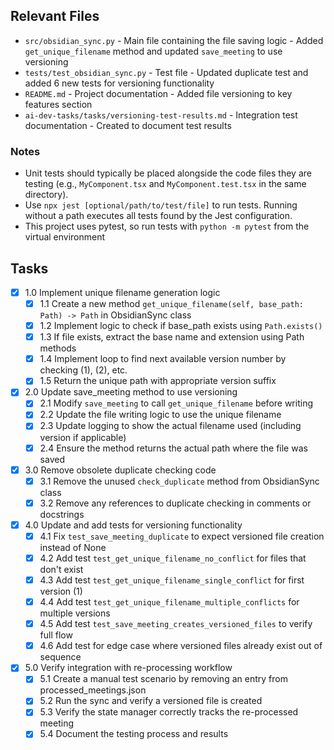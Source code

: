 ## Relevant Files

- `src/obsidian_sync.py` - Main file containing the file saving logic - Added `get_unique_filename` method and updated `save_meeting` to use versioning
- `tests/test_obsidian_sync.py` - Test file - Updated duplicate test and added 6 new tests for versioning functionality
- `README.md` - Project documentation - Added file versioning to key features section
- `ai-dev-tasks/tasks/versioning-test-results.md` - Integration test documentation - Created to document test results

### Notes

- Unit tests should typically be placed alongside the code files they are testing (e.g., `MyComponent.tsx` and `MyComponent.test.tsx` in the same directory).
- Use `npx jest [optional/path/to/test/file]` to run tests. Running without a path executes all tests found by the Jest configuration.
- This project uses pytest, so run tests with `python -m pytest` from the virtual environment

## Tasks

- [x] 1.0 Implement unique filename generation logic
  - [x] 1.1 Create a new method `get_unique_filename(self, base_path: Path) -> Path` in ObsidianSync class
  - [x] 1.2 Implement logic to check if base_path exists using `Path.exists()`
  - [x] 1.3 If file exists, extract the base name and extension using Path methods
  - [x] 1.4 Implement loop to find next available version number by checking (1), (2), etc.
  - [x] 1.5 Return the unique path with appropriate version suffix

- [x] 2.0 Update save_meeting method to use versioning
  - [x] 2.1 Modify `save_meeting` to call `get_unique_filename` before writing
  - [x] 2.2 Update the file writing logic to use the unique filename
  - [x] 2.3 Update logging to show the actual filename used (including version if applicable)
  - [x] 2.4 Ensure the method returns the actual path where the file was saved

- [x] 3.0 Remove obsolete duplicate checking code
  - [x] 3.1 Remove the unused `check_duplicate` method from ObsidianSync class
  - [x] 3.2 Remove any references to duplicate checking in comments or docstrings

- [x] 4.0 Update and add tests for versioning functionality
  - [x] 4.1 Fix `test_save_meeting_duplicate` to expect versioned file creation instead of None
  - [x] 4.2 Add test `test_get_unique_filename_no_conflict` for files that don't exist
  - [x] 4.3 Add test `test_get_unique_filename_single_conflict` for first version (1)
  - [x] 4.4 Add test `test_get_unique_filename_multiple_conflicts` for multiple versions
  - [x] 4.5 Add test `test_save_meeting_creates_versioned_files` to verify full flow
  - [x] 4.6 Add test for edge case where versioned files already exist out of sequence

- [x] 5.0 Verify integration with re-processing workflow
  - [x] 5.1 Create a manual test scenario by removing an entry from processed_meetings.json
  - [x] 5.2 Run the sync and verify a versioned file is created
  - [x] 5.3 Verify the state manager correctly tracks the re-processed meeting
  - [x] 5.4 Document the testing process and results